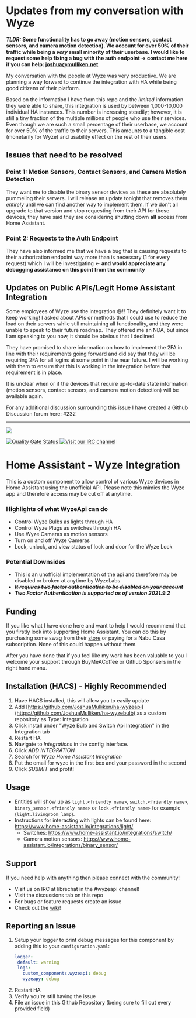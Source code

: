 <!--
SPDX-FileCopyrightText: 2021 Joshua Mulliken <joshua@mulliken.net>

SPDX-License-Identifier: Apache-2.0
-->

# Updates from my conversation with Wyze

**_TLDR:_ Some functionality has to go away (motion sensors, contact sensors, and camera motion detection). We account for over 50% of their traffic while being a _very_ small minority of their userbase. I would like to request some help fixing a bug with the auth endpoint -> contact me here if you can help: [joshua@mulliken.net](mailto:joshua@mulliken.net)**

My conversation with the people at Wyze was very productive. We are planning a way forward to continue the integration with HA while being good citizens of their platform. 

Based on the information I have from this repo and the _limited_ information they were able to share, this integration is used by between 1,000-10,000 individual HA instances. This number is increasing steadily; however, it is still a tiny fraction of the multiple millions of people who use their services. Even though we are such a small percentage of their userbase, we account for over 50% of the traffic to their servers. This amounts to a tangible cost (monetarily for Wyze) and usability effect on the rest of their users.

## Issues that need to be resolved

### Point 1: Motion Sensors, Contact Sensors, and Camera Motion Detection

They want me to disable the binary sensor devices as these are absolutely pummeling their servers. I will release an update tonight that removes them _entirely_ until we can find another way to implement them. If we don't all upgrade to that version and stop requesting from their API for those devices, they have said they are considering shutting down **all** access from Home Assistant.

### Point 2: Requests to the Auth Endpoint

They have also informed me that we have a bug that is causing requests to their authorization endpoint way more than is necessary (1 for every request) which I will be investigating <- **and would appreciate any debugging assistance on this point from the community**

## Updates on Public APIs/Legit Home Assistant Integration

Some employees of Wyze use the integration 😄!! They definitely want it to keep working! I asked about APIs or methods that I could use to reduce the load on their servers while still maintaining all functionality, and they were unable to speak to their future roadmap. They offered me an NDA, but since I am speaking to you now, it should be obvious that I declined.

They have promised to share information on how to implement the 2FA in line with their requirements going forward and did say that they will be requiring 2FA for all logins at some point in the near future. I will be working with them to ensure that this is working in the integration before that requirement is in place.

It is unclear when or if the devices that require up-to-date state information (motion sensors, contact sensors, and camera motion detection) will be available again.

For any additional discussion surrounding this issue I have created a Github Discussion forum here: #232

-----


<a href="https://www.buymeacoffee.com/joshmulliken"><img src="https://img.buymeacoffee.com/button-api/?text=Buy me a coffee&emoji=&slug=joshmulliken&button_colour=FFDD00&font_colour=000000&font_family=Poppins&outline_colour=000000&coffee_colour=ffffff"></a> 

[![Quality Gate Status](https://sonarcloud.io/api/project_badges/measure?project=JoshuaMulliken_ha-wyzeapi&metric=alert_status)](https://sonarcloud.io/dashboard?id=JoshuaMulliken_ha-wyzeapi) [![Visit our IRC channel](https://kiwiirc.com/buttons/irc.libera.chat/wyzeapi.png)](https://kiwiirc.com/client/irc.libera.chat/#wyzeapi) 

# Home Assistant - Wyze Integration

This is a custom component to allow control of various Wyze devices in Home Assistant using the unofficial API. Please
note this mimics the Wyze app and therefore access may be cut off at anytime.

### Highlights of what **WyzeApi** can do

* Control Wyze Bulbs as lights through HA
* Control Wyze Plugs as switches through HA
* Use Wyze Cameras as motion sensors
* Turn on and off Wyze Cameras
* Lock, unlock, and view status of lock and door for the Wyze Lock

### Potential Downsides

* This is an unofficial implementation of the api and therefore may be disabled or broken at anytime by WyzeLabs
* ~~***It requires two factor authentication to be disabled on your account***~~ 
* ***Two Factor Authentication is supported as of version 2021.9.2***

## Funding

If you like what I have done here and want to help I would recommend that you firstly look into supporting Home
Assistant. You can do this by purchasing some swag from their [store](https://teespring.com/stores/home-assistant-store)
or paying for a Nabu Casa subscription. None of this could happen without them.

After you have done that if you feel like my work has been valuable to you I welcome your support through BuyMeACoffee or Github Sponsers in the right hand menu.

## Installation (HACS) - Highly Recommended

1. Have HACS installed, this will allow you to easily update
2. Add [https://github.com/JoshuaMulliken/ha-wyzeapi](https://github.com/JoshuaMulliken/ha-wyzebulb) as a custom
   repository as Type: Integration
3. Click install under "Wyze Bulb and Switch Api Integration" in the Integration tab
4. Restart HA
5. Navigate to _Integrations_ in the config interface.
6. Click _ADD INTEGRATION_
7. Search for _Wyze Home Assistant Integration_
8. Put the email for wyze in the first box and your password in the second
9. Click _SUBMIT_ and profit!

## Usage

* Entities will show up as `light.<friendly name>`, `switch.<friendly name>`, `binary_sensor.<friendly name>`
  or `lock.<friendly name>` for example (`light.livingroom_lamp`).
* Instructions for interacting with lights can be found here: https://www.home-assistant.io/integrations/light/
    * Switches: https://www.home-assistant.io/integrations/switch/
    * Camera motion sensors: https://www.home-assistant.io/integrations/binary_sensor/

## Support

If you need help with anything then please connect with the community!

* Visit us on IRC at librechat in the #wyzeapi channel!
* Visit the discussions tab on this repo
* For bugs or feature requests create an issue
* Check out the [wiki](https://github.com/JoshuaMulliken/ha-wyzeapi/wiki)!

## Reporting an Issue

1. Setup your logger to print debug messages for this component by adding this to your `configuration.yaml`:
    ```yaml
    logger:
     default: warning
     logs:
       custom_components.wyzeapi: debug
       wyzeapy: debug
    ```
2. Restart HA
3. Verify you're still having the issue
4. File an issue in this Github Repository (being sure to fill out every provided field)

